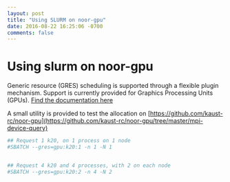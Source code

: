 ```yaml
---
layout: post
title: "Using SLURM on noor-gpu"
date: 2016-08-22 16:25:06 -0700
comments: false
---
```


# Using slurm on noor-gpu

Generic resource (GRES) scheduling is supported through a flexible plugin mechanism. Support is currently provided for Graphics Processing Units (GPUs).  [Find the documentation here](http://slurm.schedmd.com/gres.html)


A small utility is provided to test the allocation on [https://github.com/kaust-rc/noor-gpu](https://github.com/kaust-rc/noor-gpu/tree/master/mpi-device-query)



```bash
## Request 1 k20, on 1 process on 1 node
#SBATCH --gres=gpu:k20:1 -n 1 -N 1


## Request 4 k20 and 4 processes, with 2 on each node
#SBATCH --gres=gpu:k20:2 -n 4 -N 2
```
